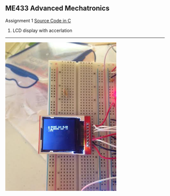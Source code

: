 ME433 Advanced Mechatronics
---------------------------------
Assignment 1   [Source Code in C](https://github.com/seanbai2008/ME433_2016/blob/master/HW1/Hello_World.X/main.c)

1. LCD display with accerlation 
---------------------------------
<img src="https://github.com/seanbai2008/ME433_2016/blob/master/HW5.X/figure/LCD_with_IMU_display.jpg">




